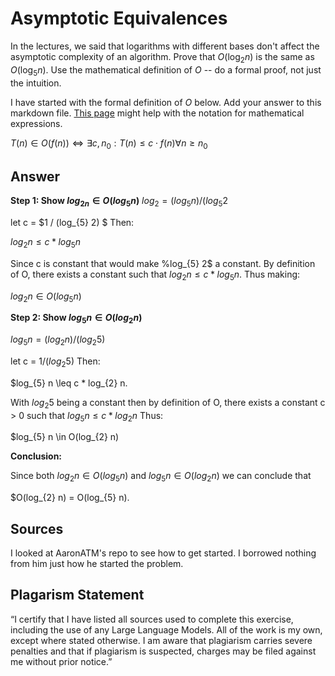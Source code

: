 # Asymptotic Equivalences

In the lectures, we said that logarithms with different bases don't affect the
asymptotic complexity of an algorithm. Prove that $O(\log_{2} n)$ is the same as
$O(\log_{5} n)$. Use the mathematical definition of $O$ -- do a formal proof,
not just the intuition.

I have started with the formal definition of $O$ below. Add your answer to this
markdown file. [This
page](https://docs.github.com/en/get-started/writing-on-github/working-with-advanced-formatting/writing-mathematical-expressions)
might help with the notation for mathematical expressions.

$T(n) \in O(f(n)) \iff \exists c, n_0: T(n) \leq c \cdot f(n) \forall n \geq n_0$

## Answer

**Step 1: Show $log_{2n} \in O(log_{5} n)$**
$log_{2} = (log_{5}n)/(log_{5}2$

let c = $1 / (log_{5} 2) $ Then: 

$log_{2}n \leq c * log_{5}n$ 

Since c is constant that would make %log_{5} 2$ a constant. By definition of O, there exists a constant such that $log_{2} n \leq c * log_{5} n$. Thus making: 

$log_{2}n \in O(log_{5}n)$ 

**Step 2: Show $log_{5}n \in O(log_{2}n)$**

$log_{5}n = (log_{2}n)/(log_{2}5)$

let c = $1 / (log_{2}5)$ Then: 

$log_{5} n \leq c * log_{2} n. 

With $log_{2} 5$ being a constant then by definition of O, there exists a constant c > 0 such that $log_{5} n \leq c * log_{2} n$ Thus: 

$log_{5} n \in O(log_{2} n) 

**Conclusion:**

Since both $log_{2} n \in O(log_{5} n)$ and $log_{5} n \in O(log_{2} n)$ we can conclude that 

$O(log_{2} n) = O(log_{5} n). 

## Sources 
I looked at AaronATM's repo to see how to get started. I borrowed nothing from him just how he started the problem. 

## Plagarism Statement
“I certify that I have listed all sources used to complete this exercise, including the use of any Large Language Models. All of the work is my own, except where stated otherwise. I am aware that plagiarism carries severe penalties and that if plagiarism is suspected, charges may be filed against me without prior notice.”
